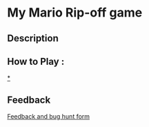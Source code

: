 # My Mario Rip-off game

## Description

## How to Play :
[*](my_game.exe)
## Feedback
[Feedback and bug hunt form](https://docs.google.com/forms/d/e/1FAIpQLScBP6_f1x27TRToo-1gRVZdB0t9-SKOKtfPiCc5uOSAVYrGGw/viewform?usp=sf_link)
